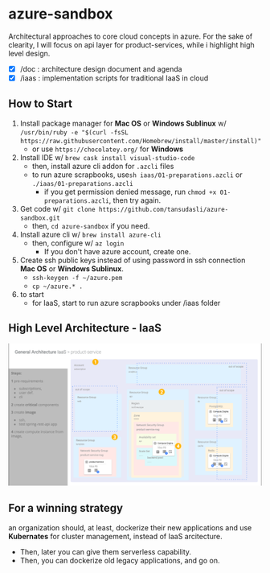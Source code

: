 # azure-sandbox

Architectural approaches to core cloud concepts in azure. For the sake of clearity, I will focus on api layer for product-services, while i highlight high level design.

- [x] /doc : architecture design document and agenda
- [x] /iaas : implementation scripts for traditional IaaS in cloud

## How to Start

1. Install package manager for **Mac OS** or **Windows Sublinux** w/ `/usr/bin/ruby -e "$(curl -fsSL https://raw.githubusercontent.com/Homebrew/install/master/install)"`
   - or use `https://chocolatey.org/` for **Windows**
2. Install IDE w/ `brew cask install visual-studio-code`
   - then, install azure cli addon for `.azcli` files
   - to run azure scrapbooks, use`sh iaas/01-preparations.azcli` or `./iaas/01-preparations.azcli`
      - if you get permission denied message, run `chmod +x 01-preparations.azcli`, then try again.
3. Get code w/ `git clone https://github.com/tansudasli/azure-sandbox.git`
   - then, `cd azure-sandbox` if you need.
4. Install azure cli w/ `brew install azure-cli`
   - then, configure w/ `az login`
      - If you don't have azure account, create one.
5. Create ssh public keys instead of using password in ssh connection **Mac OS** or **Windows Sublinux**.
   - `ssh-keygen -f ~/azure.pem`
   - `cp ~/azure.* .`
6. to start
   - for IaaS, start to run azure scrapbooks under /iaas folder

## High Level Architecture - IaaS

![for IaaS](https://github.com/tansudasli/azure-sandbox/blob/master/iaas/Azure%20Architecture.png)

## For a winning strategy

an organization should, at least, dockerize their new applications and use **Kubernates** for cluster management, instead of IaaS arcitecture.

- Then, later you can give them serverless capability.
- Then, you can dockerize old legacy applications, and go on.
